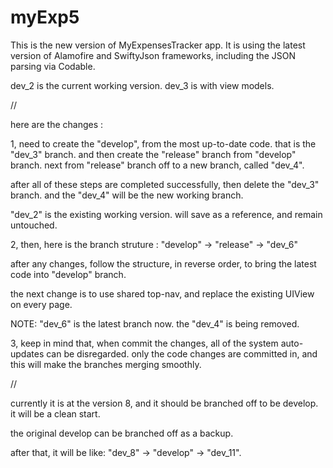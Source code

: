 # myExp5

This is the new version of MyExpensesTracker app.  It is using the latest version of Alamofire and SwiftyJson frameworks, including the JSON parsing via Codable.

dev_2 is the current working version.
dev_3 is with view models.

//

here are the changes :

1,
need to create the "develop", from the most up-to-date code.  that is the "dev_3" branch.  and then create the "release" branch from "develop" branch.  next from "release" branch off to a new branch, called "dev_4".

after all of these steps are completed successfully, then delete the "dev_3" branch.  and the "dev_4" will be the new working branch.

"dev_2" is the existing working version.  will save as a reference, and remain untouched.


2,
then, here is the branch struture : "develop" -> "release" -> "dev_6"

after any changes, follow the structure, in reverse order, to bring the latest code into "develop" branch.

the next change is to use shared top-nav, and replace the existing UIView on every page.

NOTE: "dev_6" is the latest branch now.  the "dev_4" is being removed.


3,
keep in mind that, when commit the changes, all of the system auto-updates can be disregarded.  only the code changes are committed in, and this will make the branches merging smoothly.

//

currently it is at the version 8, and it should be branched off to be develop.  it will be a clean start.

the original develop can be branched off as a backup.

after that, it will be like: "dev_8" -> "develop" -> "dev_11".



